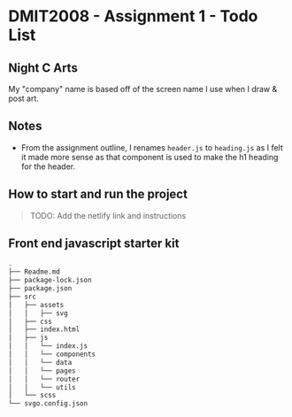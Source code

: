 # DMIT2008 - Assignment 1 - Todo List
## Night C Arts
My "company" name is based off of the screen name I use when I draw & post art.

## Notes
* From the assignment outline, I renames `header.js` to `heading.js` as I felt it made more sense as that component is used to make the h1 heading for the header.

## How to start and run the project
> TODO: Add the netlify link and instructions

## Front end javascript starter kit
```bash
.
├── Readme.md
├── package-lock.json
├── package.json
├── src
│   ├── assets
│   │   ├── svg
│   ├── css
│   ├── index.html
│   ├── js
│   │   └── index.js
│   │   └── components
│   │   └── data
│   │   └── pages
│   │   └── router
│   │   └── utils
│   └── scss
└── svgo.config.json
```